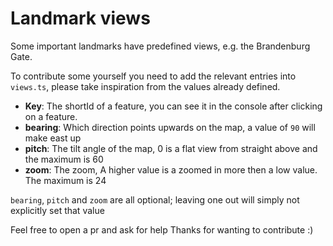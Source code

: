 # Landmark views

Some important landmarks have predefined views, e.g. the Brandenburg Gate.

To contribute some yourself you need to add the relevant entries into `views.ts`, please take inspiration from the values already defined.

- **Key**: The shortId of a feature, you can see it in the console after clicking on a feature.
- **bearing**: Which direction points upwards on the map, a value of `90` will make east up
- **pitch**: The tilt angle of the map, 0 is a flat view from straight above and the maximum is 60
- **zoom**: The zoom, A higher value is a zoomed in more then a low value. The maximum is 24

`bearing`, `pitch` and `zoom` are all optional; leaving one out will simply not explicitly set that value

Feel free to open a pr and ask for help
Thanks for wanting to contribute :)
